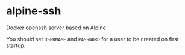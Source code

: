 # alpine-ssh

Docker openssh server based on Alpine


You should set ```USERNAME``` and ```PASSWORD``` for a user to be created on first startup.
